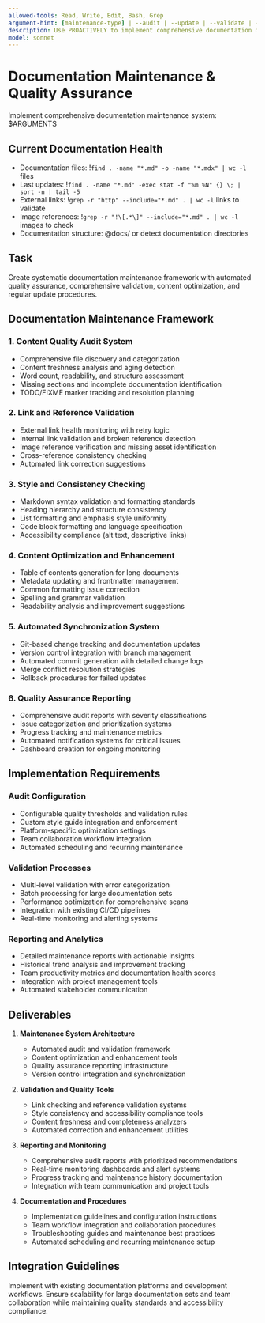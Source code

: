 ```yaml
---
allowed-tools: Read, Write, Edit, Bash, Grep
argument-hint: [maintenance-type] | --audit | --update | --validate | --optimize | --comprehensive
description: Use PROACTIVELY to implement comprehensive documentation maintenance systems with quality assurance, validation, and automated updates
model: sonnet
---
```


# Documentation Maintenance & Quality Assurance

Implement comprehensive documentation maintenance system: $ARGUMENTS

## Current Documentation Health

- Documentation files: !`find . -name "*.md" -o -name "*.mdx" | wc -l` files
- Last updates: !`find . -name "*.md" -exec stat -f "%m %N" {} \; | sort -n | tail -5`
- External links: !`grep -r "http" --include="*.md" . | wc -l` links to validate
- Image references: !`grep -r "!\[.*\]" --include="*.md" . | wc -l` images to check
- Documentation structure: @docs/ or detect documentation directories

## Task

Create systematic documentation maintenance framework with automated quality assurance, comprehensive validation, content optimization, and regular update procedures.

## Documentation Maintenance Framework

### 1. Content Quality Audit System

- Comprehensive file discovery and categorization
- Content freshness analysis and aging detection
- Word count, readability, and structure assessment
- Missing sections and incomplete documentation identification
- TODO/FIXME marker tracking and resolution planning

### 2. Link and Reference Validation

- External link health monitoring with retry logic
- Internal link validation and broken reference detection
- Image reference verification and missing asset identification
- Cross-reference consistency checking
- Automated link correction suggestions

### 3. Style and Consistency Checking

- Markdown syntax validation and formatting standards
- Heading hierarchy and structure consistency
- List formatting and emphasis style uniformity
- Code block formatting and language specification
- Accessibility compliance (alt text, descriptive links)

### 4. Content Optimization and Enhancement

- Table of contents generation for long documents
- Metadata updating and frontmatter management
- Common formatting issue correction
- Spelling and grammar validation
- Readability analysis and improvement suggestions

### 5. Automated Synchronization System

- Git-based change tracking and documentation updates
- Version control integration with branch management
- Automated commit generation with detailed change logs
- Merge conflict resolution strategies
- Rollback procedures for failed updates

### 6. Quality Assurance Reporting

- Comprehensive audit reports with severity classifications
- Issue categorization and prioritization systems
- Progress tracking and maintenance metrics
- Automated notification systems for critical issues
- Dashboard creation for ongoing monitoring

## Implementation Requirements

### Audit Configuration

- Configurable quality thresholds and validation rules
- Custom style guide integration and enforcement
- Platform-specific optimization settings
- Team collaboration workflow integration
- Automated scheduling and recurring maintenance

### Validation Processes

- Multi-level validation with error categorization
- Batch processing for large documentation sets
- Performance optimization for comprehensive scans
- Integration with existing CI/CD pipelines
- Real-time monitoring and alerting systems

### Reporting and Analytics

- Detailed maintenance reports with actionable insights
- Historical trend analysis and improvement tracking
- Team productivity metrics and documentation health scores
- Integration with project management tools
- Automated stakeholder communication

## Deliverables

1. **Maintenance System Architecture**
   - Automated audit and validation framework
   - Content optimization and enhancement tools
   - Quality assurance reporting infrastructure
   - Version control integration and synchronization

2. **Validation and Quality Tools**
   - Link checking and reference validation systems
   - Style consistency and accessibility compliance tools
   - Content freshness and completeness analyzers
   - Automated correction and enhancement utilities

3. **Reporting and Monitoring**
   - Comprehensive audit reports with prioritized recommendations
   - Real-time monitoring dashboards and alert systems
   - Progress tracking and maintenance history documentation
   - Integration with team communication and project tools

4. **Documentation and Procedures**
   - Implementation guidelines and configuration instructions
   - Team workflow integration and collaboration procedures
   - Troubleshooting guides and maintenance best practices
   - Automated scheduling and recurring maintenance setup

## Integration Guidelines

Implement with existing documentation platforms and development workflows. Ensure scalability for large documentation sets and team collaboration while maintaining quality standards and accessibility compliance.
